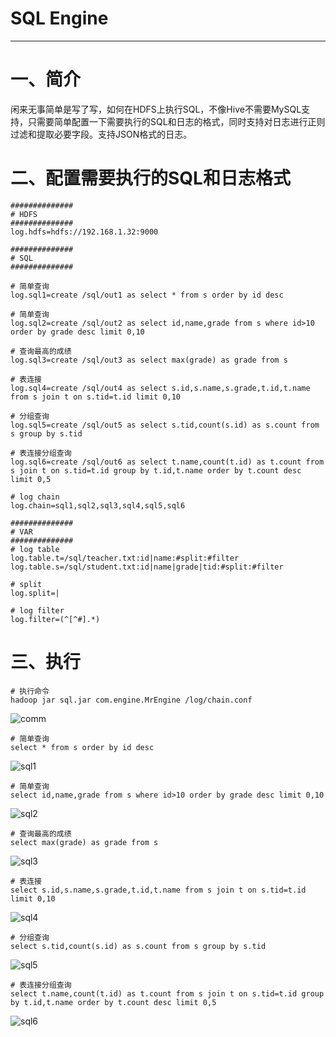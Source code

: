 # SQL Engine



---

# 一、简介
闲来无事简单是写了写，如何在HDFS上执行SQL，不像Hive不需要MySQL支持，只需要简单配置一下需要执行的SQL和日志的格式，同时支持对日志进行正则过滤和提取必要字段。支持JSON格式的日志。

# 二、配置需要执行的SQL和日志格式
```shell
##############
# HDFS
##############
log.hdfs=hdfs://192.168.1.32:9000

##############
# SQL
##############

# 简单查询
log.sql1=create /sql/out1 as select * from s order by id desc

# 简单查询
log.sql2=create /sql/out2 as select id,name,grade from s where id>10 order by grade desc limit 0,10
	
# 查询最高的成绩
log.sql3=create /sql/out3 as select max(grade) as grade from s

# 表连接
log.sql4=create /sql/out4 as select s.id,s.name,s.grade,t.id,t.name from s join t on s.tid=t.id limit 0,10

# 分组查询
log.sql5=create /sql/out5 as select s.tid,count(s.id) as s.count from s group by s.tid		

# 表连接分组查询
log.sql6=create /sql/out6 as select t.name,count(t.id) as t.count from s join t on s.tid=t.id group by t.id,t.name order by t.count desc limit 0,5

# log chain
log.chain=sql1,sql2,sql3,sql4,sql5,sql6

##############
# VAR
##############
# log table
log.table.t=/sql/teacher.txt:id|name:#split:#filter
log.table.s=/sql/student.txt:id|name|grade|tid:#split:#filter

# split
log.split=|

# log filter
log.filter=(^[^#].*)
```

# 三、执行

```shell
# 执行命令
hadoop jar sql.jar com.engine.MrEngine /log/chain.conf
```
![comm][1]
```shell
# 简单查询
select * from s order by id desc
```
![sql1][2]
```shell
# 简单查询
select id,name,grade from s where id>10 order by grade desc limit 0,10
```
![sql2][3]
```shell
# 查询最高的成绩
select max(grade) as grade from s
```
![sql3][4]
```shell
# 表连接
select s.id,s.name,s.grade,t.id,t.name from s join t on s.tid=t.id limit 0,10
```
![sql4][5]
```shell
# 分组查询
select s.tid,count(s.id) as s.count from s group by s.tid	
```
![sql5][6]
```shell
# 表连接分组查询
select t.name,count(t.id) as t.count from s join t on s.tid=t.id group by t.id,t.name order by t.count desc limit 0,5
```
![sql6][7]

[1]: https://raw.githubusercontent.com/mircode/sql-engine/master/doc/img/comm.png
[2]: https://raw.githubusercontent.com/mircode/sql-engine/master/doc/img/sql1.png
[3]: https://raw.githubusercontent.com/mircode/sql-engine/master/doc/img/sql2.png
[4]: https://raw.githubusercontent.com/mircode/sql-engine/master/doc/img/sql3.png
[5]: https://raw.githubusercontent.com/mircode/sql-engine/master/doc/img/sql4.png
[6]: https://raw.githubusercontent.com/mircode/sql-engine/master/doc/img/sql5.png
[7]: https://raw.githubusercontent.com/mircode/sql-engine/master/doc/img/sql6.png

